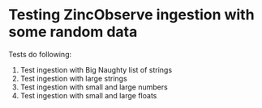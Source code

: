# Testing ZincObserve ingestion with some random data

Tests do following:

1. Test ingestion with Big Naughty list of strings
2. Test ingestion with large strings
3. Test ingestion with small and large numbers
4. Test ingestion with small and large floats
